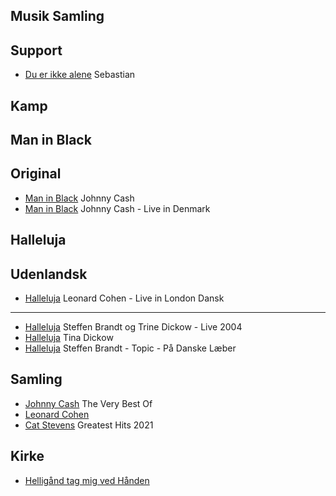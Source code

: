 Musik Samling
--

Support
---
- [Du er ikke alene](https://www.youtube.com/watch?v=WUZuuvnycUM) Sebastian

Kamp
---
Man in Black
----
Original
-----
- [Man in Black](https://www.youtube.com/watch?v=oDd32K-mOVw) Johnny Cash
- [Man in Black](https://www.youtube.com/watch?v=1Okt0-Y38Pc) Johnny Cash - Live in Denmark

Halleluja
----
Udenlandsk
-----
- [Halleluja](https://www.youtube.com/watch?v=YrLk4vdY28Q) Leonard Cohen - Live in London
Dansk
-----
- [Halleluja](https://www.youtube.com/watch?v=iExEpI_DkVc) Steffen Brandt og Trine Dickow - Live 2004
- [Halleluja](https://www.youtube.com/watch?v=ud-M6YqeOWg) Tina Dickow
- [Halleluja](https://www.youtube.com/watch?v=UfIBmGkut5g) Steffen Brandt - Topic - På Danske Læber

Samling
---
- [Johnny Cash](https://www.youtube.com/watch?v=P2RMH099YtE) The Very Best Of
- [Leonard Cohen](https://www.youtube.com/watch?v=_gMNmyaQ-1M)
- [Cat Stevens](https://www.youtube.com/watch?v=jGqNG5Q52Mw) Greatest Hits 2021

Kirke
---
- [Helligånd tag mig ved Hånden](https://www.youtube.com/watch?v=G29AG7nq0uI)
